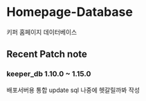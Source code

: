 

# Homepage-Database

키퍼 홈페이지 데이터베이스

## Recent Patch note
### keeper_db 1.10.0 ~ 1.15.0
배포서버용 통합 update sql
나중에 헷갈릴까봐 작성